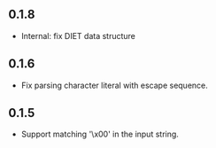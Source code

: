## 0.1.8

- Internal: fix DIET data structure

## 0.1.6

- Fix parsing character literal with escape sequence.

## 0.1.5

- Support matching '\x00' in the input string.
